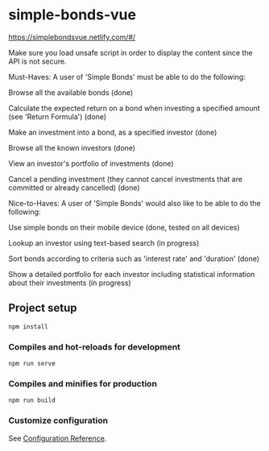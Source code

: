 # simple-bonds-vue


https://simplebondsvue.netlify.com/#/

Make sure you load unsafe script in order to display the content since the API is not secure.



Must-Haves: A user of 'Simple Bonds' must be able to do the following:

  Browse all the available bonds (done)

  Calculate the expected return on a bond when investing a specified amount (see 'Return Formula') (done)

  Make an investment into a bond, as a specified investor (done)

  Browse all the known investors (done)

  View an investor's portfolio of investments (done)

  Cancel a pending investment (they cannot cancel investments that are committed or already cancelled) (done)
  
  Nice-to-Haves: A user of 'Simple Bonds' would also like to be able to do the following:
  
  Use simple bonds on their mobile device (done, tested on all devices)

  Lookup an investor using text-based search (in progress)

  Sort bonds according to criteria such as 'interest rate' and 'duration' (done)

  Show a detailed portfolio for each investor including statistical information about their investments (in progress)

## Project setup
```
npm install
```

### Compiles and hot-reloads for development
```
npm run serve
```

### Compiles and minifies for production
```
npm run build
```

### Customize configuration
See [Configuration Reference](https://cli.vuejs.org/config/).
